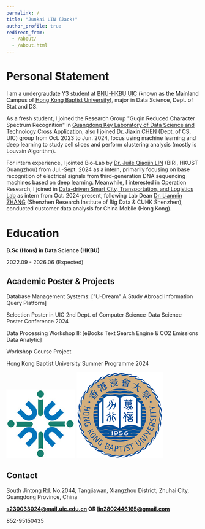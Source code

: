 ```yaml
---
permalink: /
title: "Junkai LIN (Jack)"
author_profile: true
redirect_from: 
  - /about/
  - /about.html
---
```


Personal Statement
======
I am a undergraudate Y3 student at [BNU-HKBU UIC](https://www.uic.edu.cn/) (known as the Mainland Campus of [Hong Kong Baptist University](https://www.hkbu.edu.hk/)), major in Data Science, Dept. of Stat and DS. 

As a fresh student, I joined the Research Group "Guqin Reduced Character Spectrum Recognition" in [Guangdong Key Laboratory of Data Science and Technology Cross Application](https://irads.uic.edu.cn/), also I joined [Dr. Jiaxin CHEN](https://www.uic.edu.cn/faculty.htm#/jiaxingchen/cn) (Dept. of CS, UIC) group from Oct. 2023 to Jun. 2024, focus using machine learning and deep learning to study cell slices and perform clustering analysis (mostly is Louvain Algorithm).

For intern experience, I jointed Bio-Lab by [Dr. Juile Qiaojin LIN](https://julie-lin-lab.github.io/index.html) (BIRI, HKUST Guangzhou) from Jul.-Sept. 2024 as a intern, primarily focusing on base recognition of electrical signals from third-generation DNA sequencing machines based on deep learning. Meanwhile, I interested in Operation Research, I joined in [Data-driven Smart City, Transportation, and Logistics Lab](https://www.sribd.cn/en/znyy/zh-jt) as intern from Oct. 2024-present, following Lab Dean [Dr. Lianmin ZHANG](https://www.sribd.cn/en/teacher/299) (Shenzhen Research Institute of Big Data & CUHK Shenzhen), conducted customer data analysis for China Mobile (Hong Kong).


Education
======
**B.Sc (Hons) in Data Science (HKBU)**

2022.09 - 2026.06 (Expected)


Academic Poster & Projects
------
Database Management Systems: ["U-Dream" A Study Abroad Information Query Platform]

Selection Poster in UIC 2nd Dept. of Computer Science-Data Science Poster Conference 2024


Data Processing Workshop II: [eBooks Text Search Engine & CO2 Emissions Data Analytic]

Workshop Course Project


Hong Kong Baptist University Summer Programme 2024


![BNU-HKBU UIC](/images/logo.png)
![HKBU](/images/hkbu.png)

Contact
------
South Jintong Rd. No.2044, Tangjiawan, Xiangzhou District, Zhuhai City, Guangdong Province, China

**s230033024@mail.uic.edu.cn OR lin2802446165@gmail.com**

852-95150435
